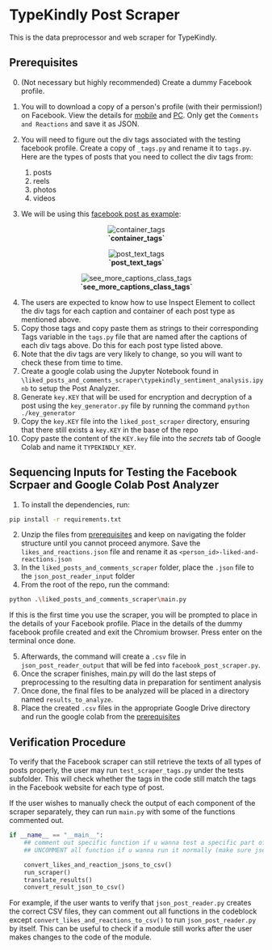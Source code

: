 # TypeKindly Post Scraper
This is the data preprocessor and web scraper for TypeKindly.

## Prerequisites
0. (Not necessary but highly recommended) Create a dummy Facebook profile.
1. You will to download a copy of a person's profile (with their permission!) on Facebook. View the details for [mobile](https://docs.google.com/document/d/1gsMSqWto5ekuEguXWkeYYIh3qbhi9WP2cpo0Lt5Oq_w/edit?usp=sharing) and [PC](https://docs.google.com/document/d/1QkwGFD4Cbg8WtoKLJARt4_eys1dwawkZc5wJun1_i0E/edit?usp=sharing). Only get the `Comments and Reactions` and save it as JSON.
2. You will need to figure out the div tags associated with the testing facebook profile. Create a copy of `_tags.py` and rename it to `tags.py`. Here are the types of posts that you need to collect the div tags from:
   1. posts
   2. reels
   3. photos
   4. videos

3. We will be using this [facebook post as example](https://www.facebook.com/NBA.updates4all/posts/pfbid0iZmT8WrcE3xXSCFfEodg5HFH6eKxr7AkeW4UFRsn1HymtsZ4ArvWDiXeJyCLhGaFl?rdid=DWDAYn6lcw4UYWVe):
<p align="center">
    <img src="https://github.com/user-attachments/assets/53abe7d3-3867-4834-947e-7cc9b99f011c" alt="container_tags">
    <br>
    <b>`container_tags`</b>
</p>

<p align="center">
    <img src="https://github.com/user-attachments/assets/b69ec043-5c83-4697-8e82-9fbfbf79b689" alt="post_text_tags">
    <br>
    <b>`post_text_tags`</b>
</p>

<p align="center">
    <img src="https://github.com/user-attachments/assets/de0b56a9-72dc-49e5-8478-46ba521a9e09" alt="see_more_captions_class_tags">
    <br>
    <b>`see_more_captions_class_tags`</b>
</p>

4. The users are expected to know how to use Inspect Element to collect the div tags for each caption and container of each post type as mentioned above.
5. Copy those tags and copy paste them as strings to their corresponding Tags variable in the `tags.py` file that are named after the captions of each div tags above. Do this for each post type listed above.
6. Note that the div tags are very likely to change, so you will want to check these from time to time.
7. Create a google colab using the Jupyter Notebook found in `\liked_posts_and_comments_scraper\typekindly_sentiment_analysis.ipynb` to setup the Post Analyzer.
8. Generate `key.KEY` that will be used for encryption and decryption of a post using the `key_generator.py` file by running the command `python ./key_generator`
9. Copy the `key.KEY` file into the `liked_post_scraper` directory, ensuring that there still exists a `key.KEY` in the base of the repo
10. Copy paste the content of the `KEY.key` file into the _secrets_ tab of Google Colab and name it `TYPEKINDLY_KEY`.

## Sequencing Inputs for Testing the Facebook Scrpaer and Google Colab Post Analyzer
1. To install the dependencies, run:
```bash
pip install -r requirements.txt
```
2. Unzip the files from [prerequisites](#prerequisites) and keep on navigating the folder structure until you cannot proceed anymore. Save the `likes_and_reactions.json` file and rename it as `<person_id>-liked-and-reactions.json`
3. In the `liked_posts_and_comments_scraper` folder, place the `.json` file to the `json_post_reader_input` folder
4. From the root of the repo, run the command:
```bash
python .\liked_posts_and_comments_scraper\main.py
```

If this is the first time you use the scraper, you will be prompted to place in the details of your Facebook profile. Place in the details of the dummy facebook profile created and exit the Chromium browser. Press enter on the terminal once done.

5. Afterwards, the command will create a `.csv` file in `json_post_reader_output` that will be fed into `facebook_post_scraper.py`.
6. Once the scraper finishes, main.py will do the last steps of preprocessing to the resulting data in preparation for sentiment analysis
7. Once done, the final files to be analyzed will be placed in a directory named `results_to_analyze`.
8. Place the created `.csv` files in the appropriate Google Drive directory and run the google colab from the [prerequisites](#prerequisites)

## Verification Procedure
To verify that the Facebook scraper can still retrieve the texts of all types of posts properly, the user may run `test_scraper_tags.py` under the tests subfolder. This will check whether the tags in the code still match the tags in the Facebook website for each type of post.

If the user wishes to manually check the output of each component of the scraper separately, they can run `main.py` with some of the functions commented out.

```python 
if __name__ == "__main__":
    ## comment out specific function if u wanna test a specific part of the program
    ## UNCOMMENT all function if u wanna run it normally (make sure json_post_reader_input is populated)

    convert_likes_and_reaction_jsons_to_csv()
    run_scraper()
    translate_results()
    convert_result_json_to_csv()
```

For example, if the user wants to verify that `json_post_reader.py` creates the correct CSV files, they can comment out all functions in the codeblock except `convert_likes_and_reactions_to_csv()` to run `json_post_reader.py` by itself. This can be useful to check if a module still works after the user makes changes to the code of the module.
